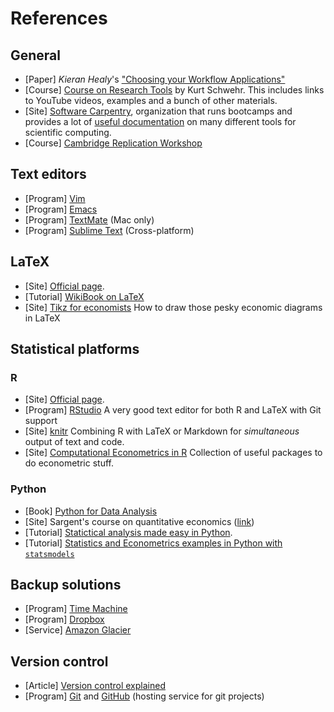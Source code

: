 # References

## General

* [Paper] *Kieran Healy*'s ["Choosing your Workflow Applications"](http://www.kieranhealy.org/files/misc/workflow-apps.pdf)
* [Course] [Course on Research
  Tools](http://vislab-ccom.unh.edu/~schwehr/Classes/2011/esci895-researchtools/)
  by Kurt Schwehr. This includes links to YouTube videos, examples and a bunch
  of other materials.
* [Site] [Software Carpentry](http://software-carpentry.org/), organization
  that runs bootcamps and provides a lot of [useful
  documentation](http://software-carpentry.org/v4/index.html) on many
  different tools for scientific computing.
* [Course] [Cambridge Replication Workshop](http://schreiberin.de/teaching/replication.html)

## Text editors

* [Program] [Vim](http://www.vim.org/)
* [Program] [Emacs](https://www.gnu.org/software/emacs/)
* [Program] [TextMate](http://macromates.com/) (Mac only)
* [Program] [Sublime Text](http://www.sublimetext.com/2) (Cross-platform)

## LaTeX

* [Site] [Official page](http://www.latex-project.org/).
* [Tutorial] [WikiBook on LaTeX](https://en.wikibooks.org/wiki/LaTeX)
* [Site] [Tikz for economists](http://thetarzan.wordpress.com/category/tikz-for-economists/) How to draw those pesky economic diagrams in LaTeX

## Statistical platforms

### R

* [Site] [Official page](http://www.r-project.org/).
* [Program] [RStudio](http://www.rstudio.com/) A very good text editor for both R and LaTeX with Git support
* [Site] [knitr](http://yihui.name/knitr/) Combining R with LaTeX or Markdown for *simultaneous* output of text and code.
* [Site] [Computational Econometrics in R](http://cran.r-project.org/web/views/Econometrics.html) Collection of useful packages to do econometric stuff.

### Python

* [Book] [Python for Data Analysis](http://shop.oreilly.com/product/0636920023784.do)
* [Site] Sargent's course on quantitative economics ([link](http://quant-econ.net/))
* [Tutorial] [Statictical analysis made easy in
  Python](http://www.randalolson.com/2012/08/06/statistical-analysis-made-easy-in-python/).
* [Tutorial] [Statistics and Econometrics examples in Python with
  `statsmodels`](https://github.com/statsmodels/statsmodels/wiki/Examples)

## Backup solutions

* [Program] [Time Machine](https://www.apple.com/support/timemachine/)
* [Program] [Dropbox](http://www.dropbox.com/)
* [Service] [Amazon Glacier](https://aws.amazon.com/glacier/)

## Version control

* [Article] [Version control explained](http://betterexplained.com/articles/a-visual-guide-to-version-control/)
* [Program] [Git](http://git-scm.com/) and [GitHub](http://github.com) (hosting
  service for git projects)

